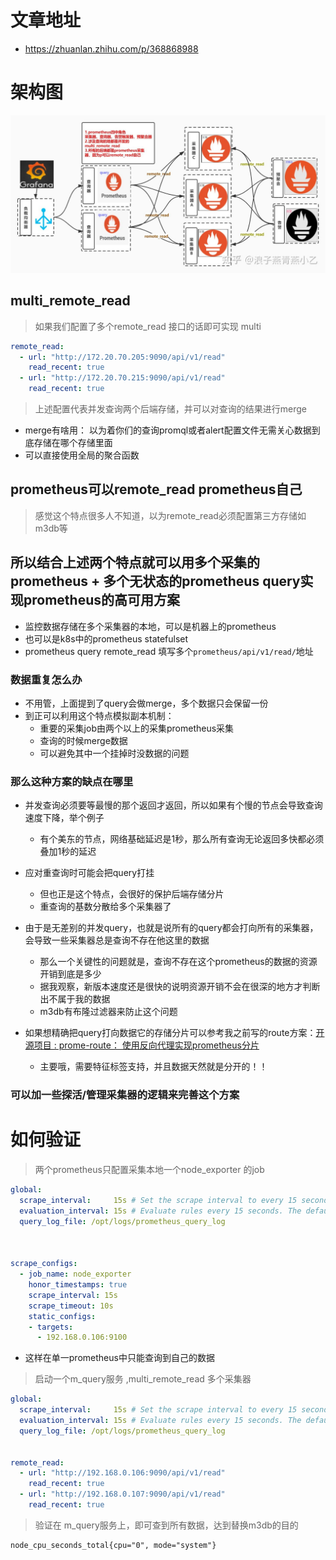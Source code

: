 # 文章地址
- https://zhuanlan.zhihu.com/p/368868988
# 架构图
![image](../pic/multi_remote_read.jpg)

## multi_remote_read 
> 如果我们配置了多个remote_read 接口的话即可实现 multi

```yaml
remote_read:
  - url: "http://172.20.70.205:9090/api/v1/read"
    read_recent: true
  - url: "http://172.20.70.215:9090/api/v1/read"
    read_recent: true

``` 

> 上述配置代表并发查询两个后端存储，并可以对查询的结果进行merge
- merge有啥用： 以为着你们的查询promql或者alert配置文件无需关心数据到底存储在哪个存储里面
- 可以直接使用全局的聚合函数

## prometheus可以remote_read prometheus自己
> 感觉这个特点很多人不知道，以为remote_read必须配置第三方存储如 m3db等

## 所以结合上述两个特点就可以用多个采集的prometheus + 多个无状态的prometheus query实现prometheus的高可用方案
- 监控数据存储在多个采集器的本地，可以是机器上的prometheus
- 也可以是k8s中的prometheus statefulset
- prometheus query remote_read 填写多个`prometheus/api/v1/read/`地址

### 数据重复怎么办
- 不用管，上面提到了query会做merge，多个数据只会保留一份
- 到正可以利用这个特点模拟副本机制：
    - 重要的采集job由两个以上的采集prometheus采集
    - 查询的时候merge数据
    - 可以避免其中一个挂掉时没数据的问题
### 那么这种方案的缺点在哪里
- 并发查询必须要等最慢的那个返回才返回，所以如果有个慢的节点会导致查询速度下降，举个例子
    - 有个美东的节点，网络基础延迟是1秒，那么所有查询无论返回多快都必须叠加1秒的延迟
    
- 应对重查询时可能会把query打挂
    - 但也正是这个特点，会很好的保护后端存储分片
    - 重查询的基数分散给多个采集器了
- 由于是无差别的并发query，也就是说所有的query都会打向所有的采集器，会导致一些采集器总是查询不存在他这里的数据
     - 那么一个关键性的问题就是，查询不存在这个prometheus的数据的资源开销到底是多少
     - 据我观察，新版本速度还是很快的说明资源开销不会在很深的地方才判断出不属于我的数据
     - m3db有布隆过滤器来防止这个问题
- 如果想精确把query打向数据它的存储分片可以参考我之前写的route方案：[开源项目 : prome-route： 使用反向代理实现prometheus分片](https://zhuanlan.zhihu.com/p/231914857)
    - 主要哦，需要特征标签支持，并且数据天然就是分开的！！

### 可以加一些探活/管理采集器的逻辑来完善这个方案


# 如何验证
> 两个prometheus只配置采集本地一个node_exporter 的job
```yaml
global:
  scrape_interval:     15s # Set the scrape interval to every 15 seconds. Default is every 1 minute.
  evaluation_interval: 15s # Evaluate rules every 15 seconds. The default is every 1 minute.
  query_log_file: /opt/logs/prometheus_query_log



scrape_configs:
  - job_name: node_exporter
    honor_timestamps: true
    scrape_interval: 15s
    scrape_timeout: 10s
    static_configs:
    - targets:
      - 192.168.0.106:9100

```
- 这样在单一prometheus中只能查询到自己的数据

> 启动一个m_query服务 ,multi_remote_read 多个采集器
```yaml
global:
  scrape_interval:     15s # Set the scrape interval to every 15 seconds. Default is every 1 minute.
  evaluation_interval: 15s # Evaluate rules every 15 seconds. The default is every 1 minute.
  query_log_file: /opt/logs/prometheus_query_log


remote_read:
  - url: "http://192.168.0.106:9090/api/v1/read"
    read_recent: true
  - url: "http://192.168.0.107:9090/api/v1/read"
    read_recent: true

```

> 验证在 m_query服务上，即可查到所有数据，达到替换m3db的目的

```shell script
node_cpu_seconds_total{cpu="0", mode="system"}
```